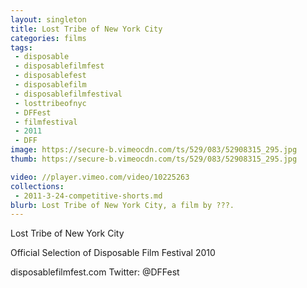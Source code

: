 ```yaml
---
layout: singleton
title: Lost Tribe of New York City
categories: films
tags:
 - disposable
 - disposablefilmfest
 - disposablefest
 - disposablefilm
 - disposablefilmfestival
 - losttribeofnyc
 - DFFest
 - filmfestival
 - 2011
 - DFF
image: https://secure-b.vimeocdn.com/ts/529/083/52908315_295.jpg
thumb: https://secure-b.vimeocdn.com/ts/529/083/52908315_295.jpg

video: //player.vimeo.com/video/10225263
collections:
 - 2011-3-24-competitive-shorts.md
blurb: Lost Tribe of New York City, a film by ???.
---
```


Lost Tribe of New York City

Official Selection of Disposable Film Festival 2010

disposablefilmfest.com
Twitter: @DFFest